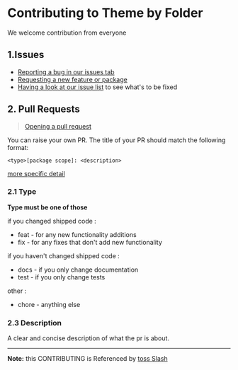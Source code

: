 # Contributing to Theme by Folder

We welcome contribution from everyone <br/>

## 1.Issues

- [Reporting a bug in our issues tab](https://github.com/JinMuGo/obsidian-theme-by-folder/issues/new/choose)
- [Requesting a new feature or package](https://github.com/JinMuGo/obsidian-theme-by-folder/issues/new/choose)
- [Having a look at our issue list](https://github.com/JinMuGo/obsidian-theme-by-folder/issues) to see what's to be fixed

## 2. Pull Requests

> [Opening a pull request](https://github.com/JinMuGo/obsidian-theme-by-folder/compare) <br/>

You can raise your own PR. The title of your PR should match the following format:

```
<type>[package scope]: <description>
```

[more specific detail](https://github.com/JinMuGo/obsidian-theme-by-folder/wiki/Commit-Convention)

### 2.1 Type

**Type must be one of those**

if you changed shipped code :

- feat - for any new functionality additions
- fix - for any fixes that don't add new functionality

if you haven't changed shipped code :

- docs - if you only change documentation
- test - if you only change tests

other :

- chore - anything else

### 2.3 Description

A clear and concise description of what the pr is about.

---

**Note:** this CONTRIBUTING is Referenced by [toss Slash](https://github.com/toss/slash)
